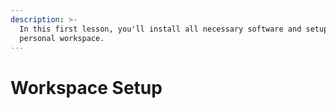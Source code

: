 ```yaml
---
description: >-
  In this first lesson, you'll install all necessary software and setup your
  personal workspace.
---
```


# Workspace Setup



